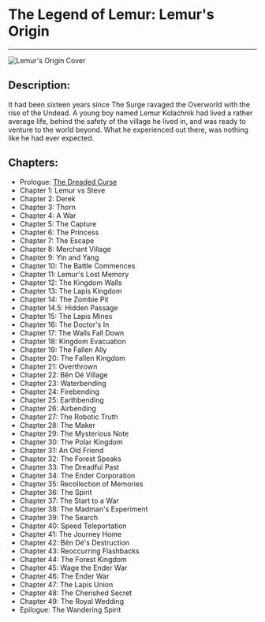 # The Legend of Lemur: Lemur's Origin
---
![Lemur's Origin Cover](https://img.wattpad.com/cover/133415359-512-k848694.jpg)

## Description:
It had been sixteen years since The Surge ravaged the Overworld with the rise of the Undead. A young boy named Lemur Kolachnik had lived a rather average life, behind the safety of the village he lived in, and was ready to venture to the world beyond. What he experienced out there, was nothing like he had ever expected. 

## Chapters:
* Prologue: [The Dreaded Curse](https://lemurkolachnik.github.io/Legend-of-Lemur/pages/book_1_chapters/prologue)
* Chapter 1: Lemur vs Steve
* Chapter 2: Derek
* Chapter 3: Thorn
* Chapter 4: A War
* Chapter 5: The Capture
* Chapter 6: The Princess
* Chapter 7: The Escape
* Chapter 8: Merchant Village
* Chapter 9: Yin and Yang
* Chapter 10: The Battle Commences
* Chapter 11: Lemur's Lost Memory
* Chapter 12: The Kingdom Walls
* Chapter 13: The Lapis Kingdom
* Chapter 14: The Zombie Pit
* Chapter 14.5: Hidden Passage
* Chapter 15: The Lapis Mines
* Chapter 16: The Doctor's In
* Chapter 17: The Walls Fall Down
* Chapter 18: Kingdom Evacuation
* Chapter 19: The Fallen Ally
* Chapter 20: The Fallen Kingdom
* Chapter 21: Overthrown
* Chapter 22: Běn Dé Village
* Chapter 23: Waterbending
* Chapter 24: Firebending
* Chapter 25: Earthbending
* Chapter 26: Airbending
* Chapter 27: The Robotic Truth
* Chapter 28: The Maker
* Chapter 29: The Mysterious Note
* Chapter 30: The Polar Kingdom
* Chapter 31: An Old Friend
* Chapter 32: The Forest Speaks
* Chapter 33: The Dreadful Past
* Chapter 34: The Ender Corporation
* Chapter 35: Recollection of Memories
* Chapter 36: The Spirit
* Chapter 37: The Start to a War
* Chapter 38: The Madman's Experiment
* Chapter 39: The Search
* Chapter 40: Speed Teleportation
* Chapter 41: The Journey Home
* Chapter 42: Běn Dé's Destruction
* Chapter 43: Reoccurring Flashbacks
* Chapter 44: The Forest Kingdom
* Chapter 45: Wage the Ender War
* Chapter 46: The Ender War
* Chapter 47: The Lapis Union
* Chapter 48: The Cherished Secret
* Chapter 49: The Royal Wedding
* Epilogue: The Wandering Spirit
